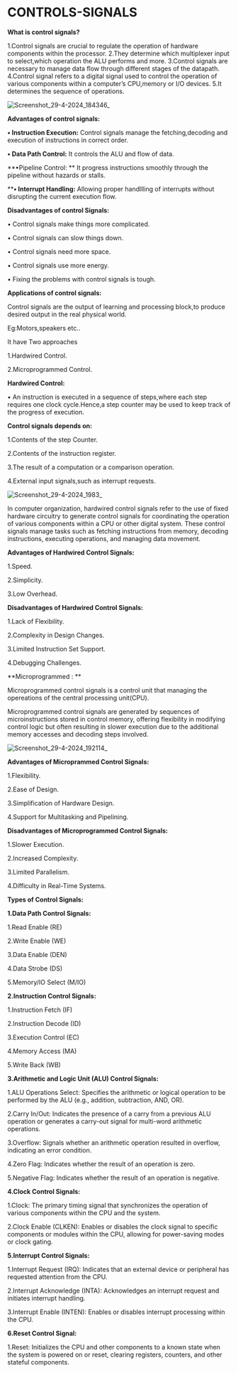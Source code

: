 # CONTROLS-SIGNALS

**What is control signals?**


1.Control signals are crucial to regulate the operation of hardware components within the processor.
2.They determine which multiplexer input to select,which operation the ALU performs and more.
3.Control signals are necessary to manage data flow through different stages of the datapath.
4.Control signal refers to a digital signal used to control the operation of various components within a computer’s CPU,memory or I/O devices.
5.It determines the sequence of operations.

              


 ![Screenshot_29-4-2024_184346_](https://github.com/DHARSHINI-GP/CONTROLS-SIGNALS/assets/168258983/a9fea28c-fe04-4f5e-a3ae-88816d31dd17)




**Advantages of control signals:**

**•	Instruction Execution:**  Control signals manage the fetching,decoding and execution of instructions in correct order.

**•	Data Path Control:** It controls the ALU and flow of data.

**•Pipeline Control: **  It progress instructions smoothly through the pipeline without hazards or stalls.

****•	Interrupt Handling:**  Allowing proper handllling of interrupts without disrupting the current execution flow.

**Disadvantages of control Signals:**

•	Control signals make things more complicated.

•	Control signals can slow things down.

•	Control signals need more space.

•	Control signals use more energy.

•	Fixing the problems with control signals is tough.

**Applications of control signals:**

Control signals are the output of learning and processing block,to produce desired output in the real physical world.

Eg:Motors,speakers etc..



It have Two approaches

1.Hardwired  Control.

2.Microprogrammed  Control.

**Hardwired Control:**

•	An instruction is executed in a sequence of steps,where each step requires one clock cycle.Hence,a step counter may be used to keep track of the progress of execution.
  
**Control signals depends on:**

1.Contents of the step Counter.

2.Contents of the instruction register.

3.The result of  a computation or a comparison operation.

4.External input signals,such as interrupt requests.


![Screenshot_29-4-2024_1983_](https://github.com/DHARSHINI-GP/CONTROLS-SIGNALS/assets/168258983/257d4795-2c0d-4a43-89b2-c0747e245ab2)




In computer organization, hardwired control signals refer to the use of fixed hardware circuitry to generate control signals for coordinating the operation of various components within a CPU or other digital system. These control signals manage tasks such as fetching instructions from memory, decoding instructions, executing operations, and managing data movement.

**Advantages of Hardwired Control Signals:**

  1.Speed.
  
  2.Simplicity.
  
  3.Low Overhead.

**Disadvantages of Hardwired Control Signals:**

 1.Lack of Flexibility. 
 
 2.Complexity in Design Changes.
 
 3.Limited Instruction Set Support.
 
 4.Debugging Challenges.

**Microprogrammed : **

  Microprogrammed control signals is a control unit that managing the opereations of the central processing unit(CPU). 
             
  Microprogrammed control signals are generated by sequences of microinstructions stored in control memory, offering flexibility in modifying control logic but often resulting in slower execution due to the additional memory accesses and decoding steps involved.
             
                     
![Screenshot_29-4-2024_192114_](https://github.com/DHARSHINI-GP/CONTROLS-SIGNALS/assets/168258983/3a1ee57f-4b0f-43eb-a5f7-72bcfc51bb31)

**Advantages of Microprammed Control Signals:**

1.Flexibility.

2.Ease of Design.

3.Simplification of Hardware Design.

4.Support for Multitasking and Pipelining.

**Disadvantages of Microprogrammed Control Signals:**

1.Slower Execution.

2.Increased Complexity.

3.Limited Parallelism.

4.Difficulty in Real-Time Systems.

**Types of Control Signals:**

**1.Data Path Control Signals:**

1.Read Enable (RE)
        
2.Write Enable (WE)
        
3.Data Enable (DEN)
        
4.Data Strobe (DS)
        
5.Memory/IO Select (M/IO)
        
**2.Instruction Control Signals:**

1.Instruction Fetch (IF)
        
2.Instruction Decode (ID)
        
3.Execution Control (EC)
        
4.Memory Access (MA)
        
5.Write Back (WB)
        
**3.Arithmetic and Logic Unit (ALU) Control Signals:**

1.ALU Operations Select: Specifies the arithmetic or logical operation to be performed by the ALU (e.g., addition, subtraction, AND, OR).
        
2.Carry In/Out: Indicates the presence of a carry from a previous ALU operation or generates a carry-out signal for multi-word arithmetic operations.
        
3.Overflow: Signals whether an arithmetic operation resulted in overflow, indicating an error condition.
        
4.Zero Flag: Indicates whether the result of an operation is zero.
        
5.Negative Flag: Indicates whether the result of an operation is negative.
        
**4.Clock Control Signals:**

1.Clock: The primary timing signal that synchronizes the operation of various components within the CPU and the system.
        
2.Clock Enable (CLKEN): Enables or disables the clock signal to specific components or modules within the CPU, allowing for power-saving modes or clock gating.
        
**5.Interrupt Control Signals:**

1.Interrupt Request (IRQ): Indicates that an external device or peripheral has requested attention from the CPU.
        
2.Interrupt Acknowledge (INTA): Acknowledges an interrupt request and initiates interrupt handling.
        
3.Interrupt Enable (INTEN): Enables or disables interrupt processing within the CPU.
        
**6.Reset Control Signal:**

1.Reset: Initializes the CPU and other components to a known state when the system is powered on or reset, clearing registers, counters, and other stateful components.





             

